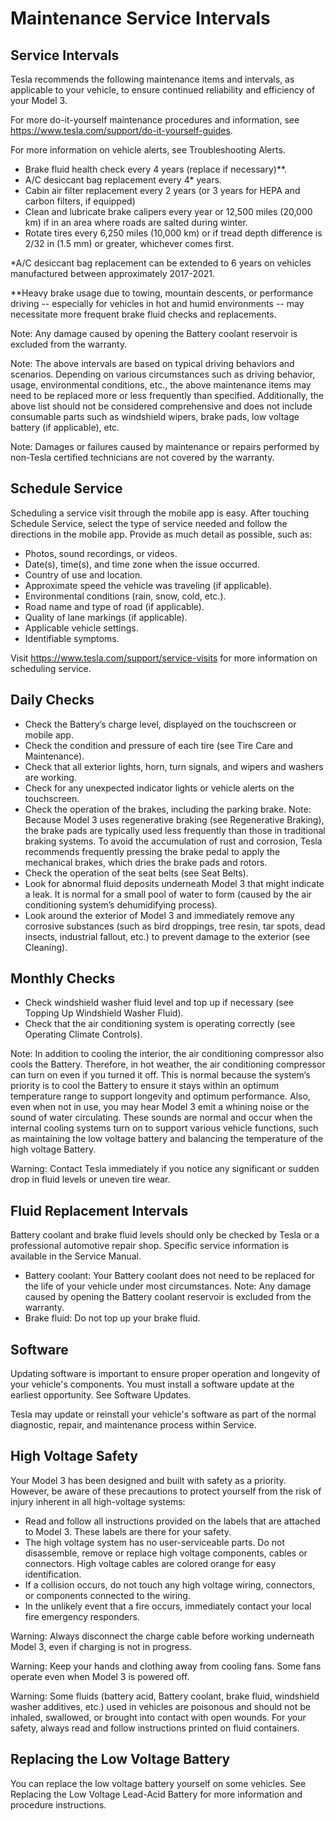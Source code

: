 # Maintenance Service Intervals

## Service Intervals

Tesla recommends the following maintenance items and intervals, as applicable to your vehicle, to ensure continued reliability and efficiency of your Model 3.

For more do-it-yourself maintenance procedures and information, see https://www.tesla.com/support/do-it-yourself-guides.

For more information on vehicle alerts, see Troubleshooting Alerts.
- Brake fluid health check every 4 years (replace if necessary)**.
- A/C desiccant bag replacement every 4* years.
- Cabin air filter replacement every 2 years (or 3 years for HEPA and carbon filters, if equipped)
- Clean and lubricate brake calipers every year or 12,500 miles (20,000 km) if in an area where roads are salted during winter.
- Rotate tires every 6,250 miles (10,000 km) or if tread depth difference is 2/32 in (1.5 mm) or greater, whichever comes first.

*A/C desiccant bag replacement can be extended to 6 years on vehicles manufactured between approximately 2017-2021.

**Heavy brake usage due to towing, mountain descents, or performance driving -- especially for vehicles in hot and humid environments -- may necessitate more frequent brake fluid checks and replacements.

Note: Any damage caused by opening the Battery coolant reservoir is excluded from the warranty.

Note: The above intervals are based on typical driving behaviors and scenarios. Depending on various circumstances such as driving behavior, usage, environmental conditions, etc., the above maintenance items may need to be replaced more or less frequently than specified. Additionally, the above list should not be considered comprehensive and does not include consumable parts such as windshield wipers, brake pads, low voltage battery (if applicable), etc.

Note: Damages or failures caused by maintenance or repairs performed by non-Tesla certified technicians are not covered by the warranty.


## Schedule Service

Scheduling a service visit through the mobile app is easy. After touching Schedule Service, select the type of service needed and follow the directions in the mobile app. Provide as much detail as possible, such as:
- Photos, sound recordings, or videos.
- Date(s), time(s), and time zone when the issue occurred.
- Country of use and location.
- Approximate speed the vehicle was traveling (if applicable).
- Environmental conditions (rain, snow, cold, etc.).
- Road name and type of road (if applicable).
- Quality of lane markings (if applicable).
- Applicable vehicle settings.
- Identifiable symptoms.

Visit https://www.tesla.com/support/service-visits for more information on scheduling service.


## Daily Checks

- Check the Battery’s charge level, displayed on the touchscreen or mobile app.
- Check the condition and pressure of each tire (see Tire Care and Maintenance).
- Check that all exterior lights, horn, turn signals, and wipers and washers are working.
- Check for any unexpected indicator lights or vehicle alerts on the touchscreen.
- Check the operation of the brakes, including the parking brake.
Note: Because Model 3 uses regenerative braking (see Regenerative Braking), the brake pads are typically used less frequently than those in traditional braking systems. To avoid the accumulation of rust and corrosion, Tesla recommends frequently pressing the brake pedal to apply the mechanical brakes, which dries the brake pads and rotors.
- Check the operation of the seat belts (see Seat Belts).
- Look for abnormal fluid deposits underneath Model 3 that might indicate a leak. It is normal for a small pool of water to form (caused by the air conditioning system’s dehumidifying process).
- Look around the exterior of Model 3 and immediately remove any corrosive substances (such as bird droppings, tree resin, tar spots, dead insects, industrial fallout, etc.) to prevent damage to the exterior (see Cleaning).


## Monthly Checks

- Check windshield washer fluid level and top up if necessary (see Topping Up Windshield Washer Fluid).
- Check that the air conditioning system is operating correctly (see Operating Climate Controls).

Note: In addition to cooling the interior, the air conditioning compressor also cools the Battery. Therefore, in hot weather, the air conditioning compressor can turn on even if you turned it off. This is normal because the system’s priority is to cool the Battery to ensure it stays within an optimum temperature range to support longevity and optimum performance. Also, even when not in use, you may hear Model 3 emit a whining noise or the sound of water circulating. These sounds are normal and occur when the internal cooling systems turn on to support various vehicle functions, such as maintaining the low voltage battery and balancing the temperature of the high voltage Battery.

Warning: Contact Tesla immediately if you notice any significant or sudden drop in fluid levels or uneven tire wear.


## Fluid Replacement Intervals

Battery coolant and brake fluid levels should only be checked by Tesla or a professional automotive repair shop. Specific service information is available in the Service Manual.
- Battery coolant: Your Battery coolant does not need to be replaced for the life of your vehicle under most circumstances.
Note: Any damage caused by opening the Battery coolant reservoir is excluded from the warranty.
- Brake fluid: Do not top up your brake fluid.


## Software

Updating software is important to ensure proper operation and longevity of your vehicle's components. You must install a software update at the earliest opportunity. See Software Updates.

Tesla may update or reinstall your vehicle's software as part of the normal diagnostic, repair, and maintenance process within Service.


## High Voltage Safety

Your Model 3 has been designed and built with safety as a priority. However, be aware of these precautions to protect yourself from the risk of injury inherent in all high-voltage systems:
- Read and follow all instructions provided on the labels that are attached to Model 3. These labels are there for your safety.
- The high voltage system has no user-serviceable parts. Do not disassemble, remove or replace high voltage components, cables or connectors. High voltage cables are colored orange for easy identification.
- If a collision occurs, do not touch any high voltage wiring, connectors, or components connected to the wiring.
- In the unlikely event that a fire occurs, immediately contact your local fire emergency responders.

Warning: Always disconnect the charge cable before working underneath Model 3, even if charging is not in progress.

Warning: Keep your hands and clothing away from cooling fans. Some fans operate even when Model 3 is powered off.

Warning: Some fluids (battery acid, Battery coolant, brake fluid, windshield washer additives, etc.) used in vehicles are poisonous and should not be inhaled, swallowed, or brought into contact with open wounds. For your safety, always read and follow instructions printed on fluid containers.


## Replacing the Low Voltage Battery

You can replace the low voltage battery yourself on some vehicles. See Replacing the Low Voltage Lead-Acid Battery for more information and procedure instructions.